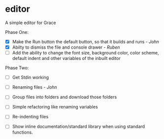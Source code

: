 editor
======

A simple editor for Grace

Phase One:
- [X] Make the Run button the default button, so that it builds and runs - *John*
- [X] Abilty to dismiss the file and console drawer - *Ruben*
- [ ] Add the ability to change the font size, background color, color scheme, default indent and other variables of the inbuilt editor

Phase Two:
- [ ] Get Stdin working
- [ ] Renaming files - *John*
- [ ] Group files into folders and download those folders
- [ ] Simple refactoring like renaming variables
- [ ] Re-indenting files
- [ ] Show inline documentation/standard library when using standard functions.

